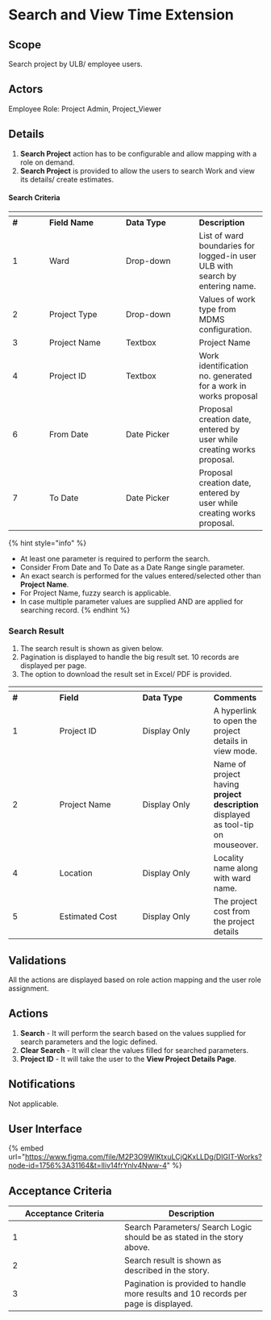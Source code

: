 # Search and View Time Extension

## Scope

Search project by ULB/ employee users.

## Actors

Employee Role: Project Admin, Project\_Viewer

## Details

1. **Search Project** action has to be configurable and allow mapping with a role on demand.
2. **Search Project** is provided to allow the users to search Work and view its details/ create estimates.

#### Search Criteria

<table data-header-hidden><thead><tr><th width="57"></th><th width="136"></th><th width="129"></th><th></th></tr></thead><tbody><tr><td><strong>#</strong></td><td><strong>Field Name</strong></td><td><strong>Data Type</strong></td><td><strong>Description</strong></td></tr><tr><td>1</td><td>Ward</td><td>Drop-down</td><td>List of ward boundaries for logged-in user ULB with search by entering name.</td></tr><tr><td>2</td><td>Project Type</td><td>Drop-down</td><td>Values of work type from MDMS configuration.</td></tr><tr><td>3</td><td>Project Name</td><td>Textbox</td><td>Project Name</td></tr><tr><td>4</td><td>Project ID</td><td>Textbox</td><td>Work identification no. generated for a work in works proposal</td></tr><tr><td>6</td><td>From Date</td><td>Date Picker</td><td>Proposal creation date, entered by user while creating works proposal.</td></tr><tr><td>7</td><td>To Date</td><td>Date Picker</td><td>Proposal creation date, entered by user while creating works proposal.</td></tr></tbody></table>

{% hint style="info" %}
* At least one parameter is required to perform the search.
* Consider From Date and To Date as a Date Range single parameter.
* An exact search is performed for the values entered/selected other than **Project Name**.
* For Project Name, fuzzy search is applicable.
* In case multiple parameter values are supplied AND are applied for searching record.
{% endhint %}

### Search Result

1. The search result is shown as given below.
2. Pagination is displayed to handle the big result set. 10 records are displayed per page.
3. The option to download the result set in Excel/ PDF is provided.

<table data-header-hidden><thead><tr><th width="84"></th><th width="156"></th><th width="132"></th><th></th></tr></thead><tbody><tr><td><strong>#</strong></td><td><strong>Field</strong></td><td><strong>Data Type</strong></td><td><strong>Comments</strong></td></tr><tr><td>1</td><td>Project ID</td><td>Display Only</td><td>A hyperlink to open the project details in view mode.</td></tr><tr><td>2</td><td>Project Name</td><td>Display Only</td><td>Name of project having <strong>project description</strong> displayed as tool-tip on mouseover.</td></tr><tr><td>4</td><td>Location</td><td>Display Only</td><td>Locality name along with ward name.</td></tr><tr><td>5</td><td>Estimated Cost</td><td>Display Only</td><td>The project cost from the project details</td></tr></tbody></table>

## Validations

All the actions are displayed based on role action mapping and the user role assignment.

## Actions

1. **Search** - It will perform the search based on the values supplied for search parameters and the logic defined.
2. **Clear Search** - It will clear the values filled for searched parameters.
3. **Project ID** - It will take the user to the **View Project Details Page**.

## Notifications

Not applicable.

## User Interface

{% embed url="https://www.figma.com/file/M2P3O9WlKtxuLCjQKxLLDg/DIGIT-Works?node-id=1756%3A31164&t=lliv14frYnlv4Nww-4" %}

## Acceptance Criteria

<table><thead><tr><th width="206">Acceptance Criteria</th><th>Description</th></tr></thead><tbody><tr><td>1</td><td>Search Parameters/ Search Logic should be as stated in the story above.</td></tr><tr><td>2</td><td>Search result is shown as described in the story.</td></tr><tr><td>3</td><td>Pagination is provided to handle more results and 10 records per page is displayed.</td></tr></tbody></table>
